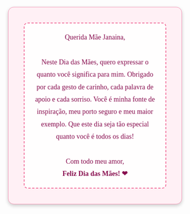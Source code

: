 <!DOCTYPE html>
<html lang="pt">
<head>
    <meta charset="UTF-8">
    <meta http-equiv="X-UA-Compatible" content="IE=edge">
    <meta name="viewport" content="width=device-width, initial-scale=1.0">
    <title>Feliz Dia das Mães - Janaina</title>
    <style>
        body {
            background: repeating-linear-gradient(
                45deg,
                #ffe3ed,
                #ffe3ed 10px,
                #ffc1d1 10px,
                #ffc1d1 20px
            );
            background-image: url('https://i.imgur.com/2RZQgvR.png');
            background-size: contain;
            font-family: "Georgia", serif;
        }
        .contenedor {
            width: 90%;
            max-width: 600px;
            margin: auto;
        }
        .carta {
            background: #fff0f5;
            border: 1px solid #f48fb1;
            padding: 40px;
            border-radius: 15px;
            box-shadow: 0 4px 10px rgba(0, 0, 0, 0.2);
        }
        .contenido {
            font-size: 18px;
            line-height: 1.8;
            color: #880e4f;
            background: rgba(255, 255, 255, 0.9);
            padding: 20px;
            border-radius: 10px;
            border: 2px dashed #f06292;
            text-align: center;
        }
        .corazon {
            animation: pulse 1.5s infinite;
        }
        @keyframes pulse {
            0% { transform: translate(-50%, 0) scale(1) rotate(45deg); }
            50% { transform: translate(-50%, 0) scale(1.1) rotate(45deg); }
            100% { transform: translate(-50%, 0) scale(1) rotate(45deg); }
        }
    </style>
</head>
<body>
    <div class="contenedor">
        <div class="envoltura-sobre">
            <div class="sobre">
                <div class="solapa-derecha"></div>
                <div class="solapa-izquierda"></div>
                <div class="corazon"></div>
                <div class="carta">
                    <div class="contenido">
                        Querida Mãe Janaina,<br><br>
                        Neste Dia das Mães, quero expressar o quanto você significa para mim. Obrigado por cada gesto de carinho, cada palavra de apoio e cada sorriso. Você é minha fonte de inspiração, meu porto seguro e meu maior exemplo. Que este dia seja tão especial quanto você é todos os dias!<br><br>
                        Com todo meu amor,<br>
                        <strong>Feliz Dia das Mães! ❤</strong>
                    </div>
                </div>
            </div>
        </div>
    </div>
</body>
</html>
